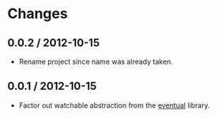 # Changes

## 0.0.2 / 2012-10-15

  - Rename project since name was already taken.

## 0.0.1 / 2012-10-15

  - Factor out watchable abstraction from the
    [eventual](https://github.com/Gozala/eventual) library.
